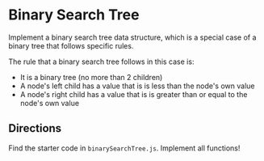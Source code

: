 # Binary Search Tree

Implement a binary search tree data structure, which is a special case of a binary tree that follows specific rules. 

The rule that a binary search tree follows in this case is:

* It is a binary tree (no more than 2 children)
* A node's left child has a value that is is less than the node's own value
* A node's right child has a value that is is greater than or equal to the node's own value

## Directions

Find the starter code in `binarySearchTree.js`. Implement all functions!
